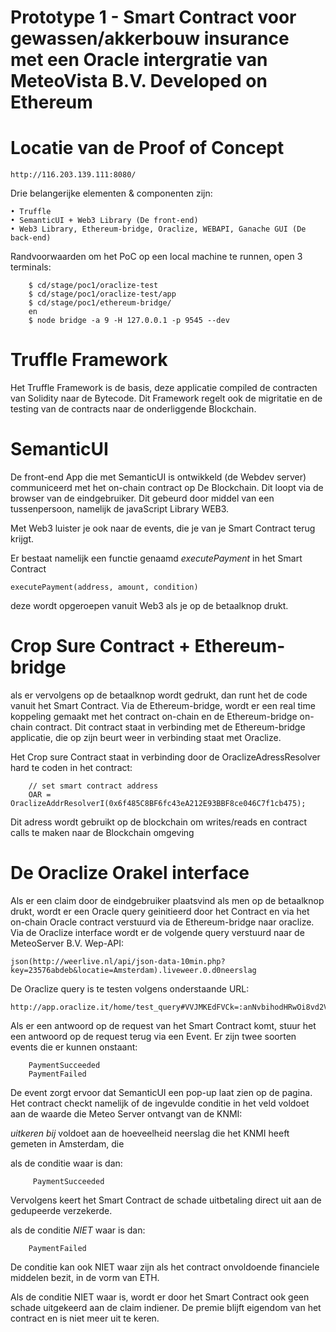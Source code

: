 # Prototype 1 - Smart Contract voor gewassen/akkerbouw insurance met een Oracle intergratie van MeteoVista B.V. Developed on Ethereum

# Locatie van de Proof of Concept
    http://116.203.139.111:8080/

Drie belangerijke elementen & componenten zijn:

    • Truffle
    • SemanticUI + Web3 Library (De front-end)
    • Web3 Library, Ethereum-bridge, Oraclize, WEBAPI, Ganache GUI (De back-end)
    
Randvoorwaarden om het PoC op een local machine te runnen, open 3 terminals:

        $ cd/stage/poc1/oraclize-test
        $ cd/stage/poc1/oraclize-test/app
        $ cd/stage/poc1/ethereum-bridge/
        en
        $ node bridge -a 9 -H 127.0.0.1 -p 9545 --dev
 
  
# Truffle Framework
  Het Truffle Framework is de basis, deze applicatie compiled de contracten van Solidity naar de Bytecode. Dit Framework regelt ook         de migritatie en de testing van de contracts naar de onderliggende Blockchain.
        
# SemanticUI
  De front-end App die met SemanticUI is ontwikkeld (de Webdev server) communiceerd met het on-chain contract op De Blockchain.           Dit loopt via de browser van de eindgebruiker. Dit gebeurd door middel van een tussenpersoon, namelijk de javaScript Library WEB3.
        
  Met Web3 luister je ook naar de events, die je van je Smart Contract terug krijgt.
        
  Er bestaat namelijk een functie genaamd *executePayment* in het Smart Contract
  
    executePayment(address, amount, condition)
    
  deze wordt opgeroepen vanuit Web3 als je op de betaalknop drukt.
  
 # Crop Sure Contract + Ethereum-bridge
 
 als er vervolgens op de betaalknop wordt gedrukt, dan runt het de code vanuit het Smart Contract.
 Via de Ethereum-bridge, wordt er een real time koppeling gemaakt met het contract on-chain en de Ethereum-bridge on-chain contract. 
 Dit contract staat in verbinding met de Ethereum-bridge applicatie, die op zijn beurt weer in verbinding staat met Oraclize.
 
 Het Crop sure Contract staat in verbinding door de OraclizeAdressResolver hard te coden in het contract:
 
        // set smart contract address
        OAR = OraclizeAddrResolverI(0x6f485C8BF6fc43eA212E93BBF8ce046C7f1cb475);
        
  Dit adress wordt gebruikt op de blockchain om writes/reads en contract calls te maken naar de Blockchain omgeving
 
  # De Oraclize Orakel interface
  
  Als er een claim door de eindgebruiker plaatsvind als men op de betaalknop drukt, wordt er een Oracle query geinitieerd door het     Contract en via het on-chain Oracle contract verstuurd via de Ethereum-bridge naar oraclize. Via de Oraclize interface wordt er de volgende query verstuurd naar de MeteoServer B.V. Wep-API:
  
    json(http://weerlive.nl/api/json-data-10min.php?key=23576abdeb&locatie=Amsterdam).liveweer.0.d0neerslag
    
  De Oraclize query is te testen volgens onderstaande URL:
  
    http://app.oraclize.it/home/test_query#VVJMKEdFVCk=:anNvbihodHRwOi8vd2VlcmxpdmUubmwvYXBpL2pzb24tZGF0YS0xMG1pbi5waHA/a2V5PTIzNTc2YWJkZWImbG9jYXRpZT1BbXN0ZXJkYW0pLmxpdmV3ZWVyLjAuZDBuZWVyc2xhZw==
  
  Als er een antwoord op de request van het Smart Contract komt, stuur het een antwoord op de request terug via een Event.
  Er zijn twee soorten events die er kunnen onstaant: 
  
        PaymentSucceeded
        PaymentFailed
        
  De event zorgt ervoor dat SemanticUI een pop-up laat zien op de pagina.
  Het contract checkt namelijk of de ingevulde conditie in het veld voldoet aan de waarde die Meteo Server ontvangt van de KNMI:
  
   *uitkeren bij* voldoet aan de hoeveelheid neerslag die het KNMI heeft gemeten in Amsterdam, die
   
   als de conditie waar is dan:
   
         PaymentSucceeded
         
   Vervolgens keert het Smart Contract de schade uitbetaling direct uit aan de gedupeerde verzekerde.
 
   als de conditie *NIET* waar is dan:
  
        PaymentFailed
        
   De conditie kan ook NIET waar zijn als het contract onvoldoende financiele middelen bezit, in de vorm van ETH.
   
   Als de conditie NIET waar is, wordt er door het Smart Contract ook geen schade uitgekeerd aan de claim indiener. De premie blijft eigendom van het contract en is niet meer uit te keren.
        
  
